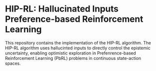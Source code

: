 # HIP-RL: Hallucinated Inputs Preference-based Reinforcement Learning

This repository contains the implementation of the HIP-RL algorithm. The HIP-RL algorithm uses hallucinted inputs to directly control the epistemic uncertainty, enabling optimistic exploration in Prefenrence-based Reinforcement Learning (PbRL) problems in continuous state-action spaces.